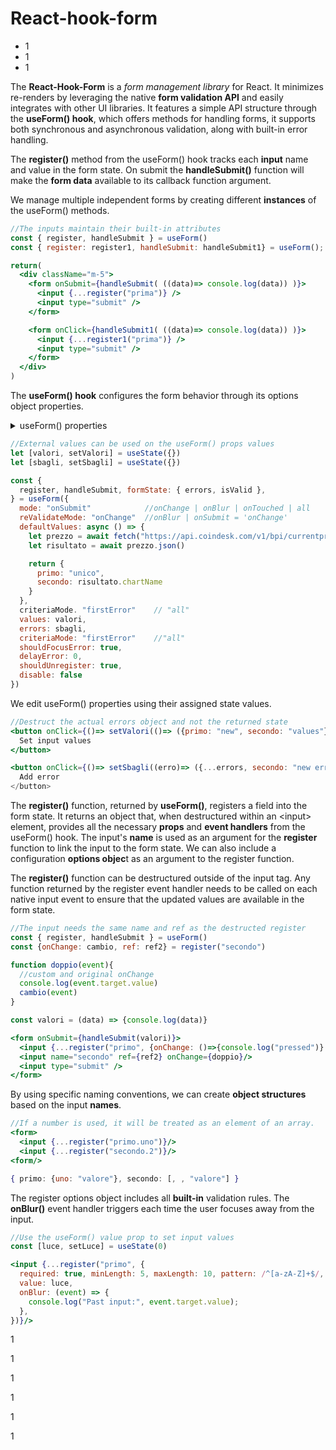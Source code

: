 # React-hook-form

* 1
* 1
* 1

The **React-Hook-Form** is a _form management library_ for React. It minimizes re-renders by leveraging the native **form validation API** and easily integrates with other UI libraries.                                                   It features a simple API structure through the **useForm() hook**, which offers methods for handling forms, it supports both synchronous and asynchronous validation, along with built-in error handling.

The **register()** method from the useForm() hook tracks each **input** name and value in the form state. On submit the **handleSubmit()** function will make the **form data** available to its callback function argument.

We manage multiple independent forms by creating different **instances** of the useForm() methods.

```jsx
//The inputs maintain their built-in attributes
const { register, handleSubmit } = useForm()
const { register: register1, handleSubmit: handleSubmit1} = useForm();

return(
  <div className="m-5">
    <form onSubmit={handleSubmit( ((data)=> console.log(data)) )}>
      <input {...register("prima")} />
      <input type="submit" />
    </form>

    <form onClick={handleSubmit1( ((data)=> console.log(data)) )}>
      <input {...register1("prima")} />
      <input type="submit" />
    </form>
  </div>
)
```

The **useForm() hook** configures the form behavior through its options object properties.

<details>

<summary>useForm() properties</summary>

<mark style="color:orange;">**mode**</mark>: it sets the event that triggers each input validation progress, it influences other properties that depend on validation, such as isValid.

<mark style="color:orange;">**reValidateMode**</mark>: It alters the validation triggers following a submission with errors, it specifies which events prompt the re-evaluation of input values and their associated errors.

<mark style="color:orange;">defaultValues</mark>: Its sets the initial values for each input field. if set to undefined it will conflict with the form state.

<mark style="color:orange;">values</mark>: Similar to defaultValues, it sets the initial values after the defaultValues and allows us to edit the field values outside the input change.

<mark style="color:orange;">errors</mark>: Similar to values, the errors prop allows us to set an initial error object, which can be updated independently of the input validation rules.

<mark style="color:orange;">resetOptions</mark>: It seems to only work on teh reset() option.

<mark style="color:orange;">criteriaMode</mark>: It determines how validation errors are handled; by default, only the first error is recorded, but we can configure it to include all returned errors.

<mark style="color:orange;">shouldFocusError</mark>: By default it will focus on the input field that has an error. If set to false, it will not trigger any focus on errors. This feature works with inputs that have linked refs.

<mark style="color:orange;">delayError</mark>: It delays the rendering of errors returned by the inputs based on the validation trigger event

<mark style="color:orange;">shouldUnregister</mark>: It unregisters any unmounted input from the form state and overrides any similar configurations at the child level.

<mark style="color:orange;">shouldUseNativeValidation</mark>: Set to false by default, this option enables the browser's native validation and allows the use of the _:valid_ and _:invalid_ CSS pseudo-selectors.

<mark style="color:orange;">disable</mark>: It disables all input fields in the form and can be used to prevent user interaction during an asynchronous event.

<mark style="color:orange;">resolver</mark>: This function allows you to integrate any validation library with the useForm() validation process.

</details>

```jsx
//External values can be used on the useForm() props values
let [valori, setValori] = useState({})
let [sbagli, setSbagli] = useState({})

const {
  register, handleSubmit, formState: { errors, isValid },
} = useForm({
  mode: "onSubmit"            //onChange | onBlur | onTouched | all 
  reValidateMode: "onChange"  //onBlur | onSubmit = 'onChange'
  defaultValues: async () => {
    let prezzo = await fetch("https://api.coindesk.com/v1/bpi/currentprice.json")
    let risultato = await prezzo.json()

    return {
      primo: "unico",
      secondo: risultato.chartName
    }
  },
  criteriaMode. "firstError"	// "all"
  values: valori,
  errors: sbagli,
  criteriaMode: "firstError"	//"all"
  shouldFocusError: true,
  delayError: 0,
  shouldUnregister: true,
  disable: false
})
```

We edit useForm() properties using their assigned state values.

```jsx
//Destruct the actual errors object and not the returned state
<button onClick={()=> setValori(()=> ({primo: "new", secondo: "values"}) )}>
  Set input values
</button>

<button onClick={()=> setSbagli((erro)=> ({...errors, secondo: "new error"}))>
  Add error
</button>
```

The **register()** function, returned by **useForm()**, registers a field into the form state.                                   It returns an object that, when destructured within an \<input> element, provides all the necessary **props** and **event handlers** from the useForm() hook.                                                                                            The input's **name** is used as an argument for the **register** function to link the input to the form state. We can also include a configuration **options objec**t as an argument to the register function.

The **register()** function can be destructured outside of the input tag.                                                              Any function returned by the register event handler needs to be called on each native input event to ensure that the updated values are available in the form state.

```jsx
//The input needs the same name and ref as the destructed register 
const { register, handleSubmit } = useForm()
const {onChange: cambio, ref: ref2} = register("secondo")

function doppio(event){
  //custom and original onChange
  console.log(event.target.value) 
  cambio(event)
}

const valori = (data) => {console.log(data)}

<form onSubmit={handleSubmit(valori)}>
  <input {...register("primo", {onChange: ()=>{console.log("pressed")} })}/>
  <input name="secondo" ref={ref2} onChange={doppio}/>
  <input type="submit" />
</form> 
```

By using specific naming conventions, we can create **object structures** based on the input **names**.

```jsx
//If a number is used, it will be treated as an element of an array.
<form>
  <input {...register("primo.uno")}/>
  <input {...register("secondo.2")}/>
<form/>

{ primo: {uno: "valore"}, secondo: [, , "valore"] }
```

The register options object includes all **built-in** validation rules.                                                                             The **onBlur()** event handler triggers each time the user focuses away from the input.

```jsx
//Use the useForm() value prop to set input values
const [luce, setLuce] = useState(0)

<input {...register("primo", {
  required: true, minLength: 5, maxLength: 10, pattern: /^[a-zA-Z]+$/,
  value: luce,
  onBlur: (event) => {
    console.log("Past input:", event.target.value);
  },
})}/>
```

1

1

1

1

1

1
